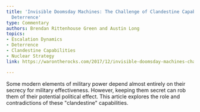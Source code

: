 ```yaml
---
title: 'Invisible Doomsday Machines: The Challenge of Clandestine Capabilities and
  Deterrence'
type: Commentary
authors: Brendan Rittenhouse Green and Austin Long
topics:
- Escalation Dynamics
- Deterrence
- Clandestine Capabilities
- Nuclear Strategy
link: https://warontherocks.com/2017/12/invisible-doomsday-machines-challenge-clandestine-capabilities-deterrence/

---
```

Some modern elements of military power depend almost entirely on their secrecy for military effectiveness. However, keeping them secret can rob them of their potential political effect. This article explores the role and contradictions of these "clandestine" capabilities. 